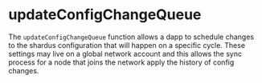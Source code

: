 # updateConfigChangeQueue

The `updateConfigChangeQueue` function allows a dapp to schedule changes to the shardus configuration that will happen on a specific cycle. These settings may live on a global network account and this allows the sync process for a node that joins the network apply the history of config changes.
